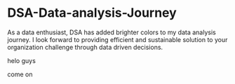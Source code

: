 # DSA-Data-analysis-Journey

As a data enthusiast, DSA has added brighter colors to my data analysis journey. I look forward to providing efficient and sustainable solution to your organization challenge through data driven decisions.

helo guys

come on
